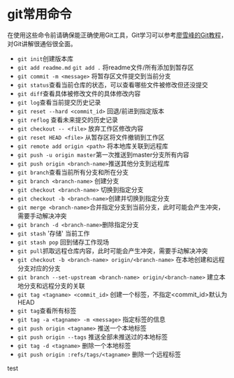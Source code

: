 # git常用命令

在使用这些命令前请确保能正确使用Git工具，Git学习可以参考[廖雪峰的Git教程](https://www.liaoxuefeng.com/wiki/0013739516305929606dd18361248578c67b8067c8c017b000)，对Git讲解很通俗很全面。

+ `git init`创建版本库
+ `git add readme.md` `git add .` 将readme文件/所有添加到暂存区
+ `git commit -m <message>` 将暂存区文件提交到当前分支
+ `git status`查看当前仓库的状态，可以查看哪些文件被修改但还没提交
+ `git diff`查看具体被修改文件的具体修改内容
+ `git log`查看当前提交历史记录
+ `git reset --hard <commit_id>` 回退/前进到指定版本
+ `git reflog` 查看未来提交的历史记录
+ `git checkout -- <file>` 放弃工作区修改内容
+ `git reset HEAD <file>` 从暂存区将文件撤销到工作区
+ `git remote add origin <path>` 将本地库关联到远程库
+ `git push -u origin master`第一次推送到master分支所有内容
+ `git push origin <branch-name>`推送其他分支到远程库
+ `git branch`查看当前所有分支和所在分支
+ `git branch <branch-name>` 创建分支
+ `git checkout <branch-name>` 切换到指定分支
+ `git checkout -b <branch-name>`创建并切换到指定分支
+ `git merge <branch-name>`合并指定分支到当前分支，此时可能会产生冲突，需要手动解决冲突
+ `git branch -d <branch-name>`删除指定分支
+ `git stash` '存储' 当前工作
+ `git stash pop` 回到储存工作现场
+ `git pull`抓取远程仓库内容，此时可能会产生冲突，需要手动解决冲突
+ `git checkout -b <branch-name> origin/<branch-name>` 在本地创建和远程分支对应的分支
+ `git branch --set-upstream <branch-name> origin/<branch-name>` 建立本地分支和远程分支的关联
+ `git tag <tagname> <commit_id>` 创建一个标签，不指定<commit_id>默认为HEAD
+ `git tag`查看所有标签
+ `git tag -a <tagname> -m <message>` 指定标签的信息
+ `git push origin <tagname>` 推送一个本地标签
+ `git push origin --tags` 推送全部未推送过的本地标签
+ `git tag -d <tagname>` 删除一个本地标签
+ `git push origin :refs/tags/<tagname>` 删除一个远程标签


test
